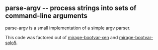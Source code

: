 ## parse-argv -- process strings into sets of command-line arguments

parse-argv is a small implementation of a simple argv parser.

This code was factored out of [mirage-bootvar-xen](https://github.com/mirage/mirage-bootvar-xen) and [mirage-bootvar-solo5](https://github.com/mirage/mirage-bootvar-solo5).
